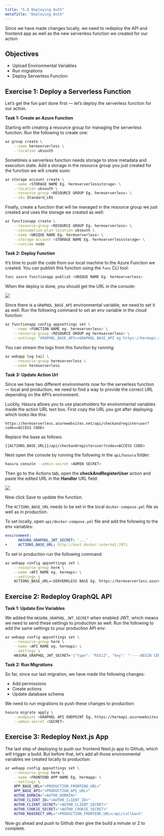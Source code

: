```yaml
---
title: "5.8 Deploying Auth"
metaTitle: "Deploying Auth"
---
```


Since we have made changes locally, we need to redeploy the API and frontend app as well as the new serverless function we created for our action


## Objectives
- Upload Environmental Variables
- Run migrations
- Deploy Serverless Function


## Exercise 1: Deploy a Serverless Function

Let’s get the fun part done first — let’s deploy the serverless function for our action.

**Task 1: Create an Azure Function**

Starting with creating a resource group for managing the serverless function. Run the following to create one:

```bash
az group create \
    --name hermserverless \
    --location uksouth
```

Sometimes a serverless function needs storage to store metadata and execution state. Add a storage in the resource group you just created for the function we will create soon:

```bash
az storage account create \
    --name <STORAGE NAME Eg. hermserverlessstorage> \
    --location uksouth \
    --resource-group <RESOURCE GROUP Eg. hermserverless> \
    --sku Standard_LRS
```

Finally, create a function that will be managed in the resource group we just created and uses the storage we created as well:

```bash
az functionapp create \
    --resource-group <RESOURCE GROUP Eg. hermserverless> \
    --consumption-plan-location uksouth \
    --name <UNIQUE NAME Eg. hermserverless> \
    --storage-account <STORAGE NAME Eg. hermserverlessstorage> \
    --runtime node 
```

**Task 2: Deploy Function**

It’s time to push the code from our local machine to the Azure Function we created. You can publish this function using the `func` CLI tool:

```bash
func azure functionapp publish <UNIQUE NAME Eg. hermserverless>
```

When the deploy is done, you should get the URL in the console:


![](https://paper-attachments.dropbox.com/s_1A3C824EE5CEAB488EFB8EFEC1E956F1BD678367AC8648801B15C780618F7E48_1585943877348_Screen+Shot+2020-04-03+at+11.56.30+PM.png)


Since there is a `GRAPHQL_BASE_API` environmental variable, we need to set it as well. Run the following command to set an env variable in the cloud function:

```bash
az functionapp config appsettings set \
    --name <FUNCTION NAME eg. hermserverless> \
    --resource-group <RESOURCE GROUP eg hermserverless> \
    --settings "GRAPHQL_BASE_API=<GRAPHQL_BASE_API eg https://hermapi.azurewebsites.net>"
```

You can stream the logs from this function by running:

```bash
az webapp log tail \
    --resource-group hermserverless \
    --name hermserverless
```

**Task 3: Update Action Url**

Since we have two different environments now for the serverless function — local and production, we need to find a way to provide the correct URL depending on the API’s environment.

Luckily, Hasura allows you to use placeholders for environmental variables inside the action URL text box. First copy the URL you got after deploying which looks like this:

```
https://hermserverless.azurewebsites.net/api/checkandregisteruser?code=<ACCESS CODE>
```

Replace the base as follows:

```
{{ACTIONS_BASE_URL}}/api/checkandregisteruser?code=<ACCESS CODE>
```

Next open the console by running the following in the `api/hasura` folder:

```bash
hasura console --admin-secret <ADMIN SECRET>
```

Then go to the Actions tab, open the **checkAndRegisterUser** action and paste the edited URL in the **Handler** URL field:


![](https://paper-attachments.dropbox.com/s_1A3C824EE5CEAB488EFB8EFEC1E956F1BD678367AC8648801B15C780618F7E48_1585944135786_image.png)


Now click Save to update the function.

The `ACTIONS_BASE_URL` needs to be set in the local `docker-compose.yml` file as well as in production. 

To set locally, open `api/docker-compose.yml` file and add the following to the env variables:

```yml
environment:
      HASURA_GRAPHQL_JWT_SECRET: '...'
+     ACTIONS_BASE_URL: http://host.docker.internal:7071
```
To set in production run the following command:

```bash
az webapp config appsettings set \
    --resource-group herm \
    --name <API NAME eg. hermapi> \
    --settings \
    ACTIONS_BASE_URL=<SERVERRLESS BASE Eg. https://hermserverless.azurewebsites.net/api/checkAndRegisterUser>
```

## Exercise 2: Redeploy GraphQL API

**Task 1: Update Env Variables**

We added the `HASURA_GRAPHQL_JWT_SECRET` when enabled JWT, which means we need to send these settings to production as well. Run the following to add the same settings to your production API env:

```bash
az webapp config appsettings set \
    --resource-group herm \
    --name <API NAME eg. hermapi> \
    --settings \
    HASURA_GRAPHQL_JWT_SECRET='{"type": "RS512", "key": "-----BEGIN CERTIFICATE---<...KEY HERE...>-----END CERTIFICATE-----\n"}'
```

**Task 2: Run Migrations**

So far, since our last migration, we have made the following changes:


- Add permissions
- Create actions
- Update database schema

We need to run migrations to push these changes to production:

```bash
hasura migrate apply \
    --endpoint <GRAPHQL API ENDPOINT Eg. https://hermapi.azurewebsites.net> \
    --admin-secret <SECRET>
```

## Exercise 3: Redeploy Next.js App

The last step of deploying to push our frontend Next.js app to Github, which will trigger a build. But before that, let’s add all those environmental variables we created locally to production:

```bash
az webapp config appsettings set \
    --resource-group herm \
    --name <FRONTEND APP NAME Eg. hermapp> \
    --settings \
    APP_BASE_URL="<PRODUCTION_FRONTEND_URL>"
    APP_BASE_API="<PRODUCTION_API_URL>"
    AUTH0_DOMAIN="<AUTH0_DOMAIN>"
    AUTH0_CLIENT_ID="<AUTH0_CLIENT_ID>"
    AUTH0_CLIENT_SECRET="<AUTH0_CLIENT_SECRET>"
    AUTH0_COOKIE_SECRET="<AUTH0_COOKIE_SECRET>"
    AUTH0_REDIRECT_URL="<PRODUCTION_FRONTEND_URL>/api/callback"
```

Now go ahead and push to Github then give the build a minute or 2 to complete.

